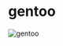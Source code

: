 # gentoo

![gentoo](https://user-images.githubusercontent.com/56132390/103350445-4eab3d00-4aa0-11eb-8df3-72b7ae8d7d37.png)
